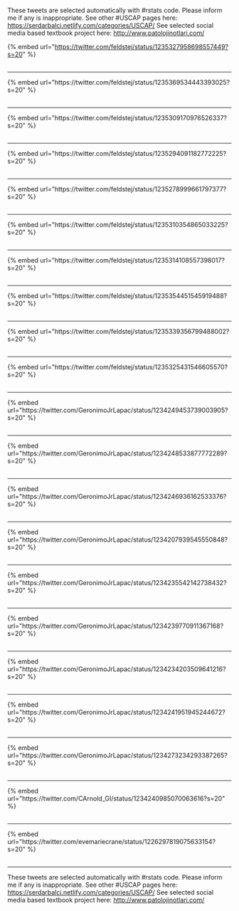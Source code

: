 

These tweets are selected automatically with #rstats code. Please inform me if any is inappropriate.
See other #USCAP pages here: https://serdarbalci.netlify.com/categories/USCAP/ 
See selected social media based textbook project here: http://www.patolojinotlari.com/

{% embed url="https://twitter.com/feldstej/status/1235327958698557449?s=20" %}<br>
<br>
<hr>
{% embed url="https://twitter.com/feldstej/status/1235369534443393025?s=20" %}<br>
<br>
<hr>
{% embed url="https://twitter.com/feldstej/status/1235309170976526337?s=20" %}<br>
<br>
<hr>
{% embed url="https://twitter.com/feldstej/status/1235294091182772225?s=20" %}<br>
<br>
<hr>
{% embed url="https://twitter.com/feldstej/status/1235278999661797377?s=20" %}<br>
<br>
<hr>
{% embed url="https://twitter.com/feldstej/status/1235310354865033225?s=20" %}<br>
<br>
<hr>
{% embed url="https://twitter.com/feldstej/status/1235314108557398017?s=20" %}<br>
<br>
<hr>
{% embed url="https://twitter.com/feldstej/status/1235354451545919488?s=20" %}<br>
<br>
<hr>
{% embed url="https://twitter.com/feldstej/status/1235339356799488002?s=20" %}<br>
<br>
<hr>
{% embed url="https://twitter.com/feldstej/status/1235325431546605570?s=20" %}<br>
<br>
<hr>
{% embed url="https://twitter.com/GeronimoJrLapac/status/1234249453739003905?s=20" %}<br>
<br>
<hr>
{% embed url="https://twitter.com/GeronimoJrLapac/status/1234248533877772289?s=20" %}<br>
<br>
<hr>
{% embed url="https://twitter.com/GeronimoJrLapac/status/1234246936162533376?s=20" %}<br>
<br>
<hr>
{% embed url="https://twitter.com/GeronimoJrLapac/status/1234207939545550848?s=20" %}<br>
<br>
<hr>
{% embed url="https://twitter.com/GeronimoJrLapac/status/1234235542142738432?s=20" %}<br>
<br>
<hr>
{% embed url="https://twitter.com/GeronimoJrLapac/status/1234239770911367168?s=20" %}<br>
<br>
<hr>
{% embed url="https://twitter.com/GeronimoJrLapac/status/1234234203509641216?s=20" %}<br>
<br>
<hr>
{% embed url="https://twitter.com/GeronimoJrLapac/status/1234241951945244672?s=20" %}<br>
<br>
<hr>
{% embed url="https://twitter.com/GeronimoJrLapac/status/1234273234293387265?s=20" %}<br>
<br>
<hr>
{% embed url="https://twitter.com/CArnold_GI/status/1234240985070063616?s=20" %}<br>
<br>
<hr>
{% embed url="https://twitter.com/evemariecrane/status/1226297819075633154?s=20" %}<br>
<br>
<hr>


These tweets are selected automatically with #rstats code. Please inform me if any is inappropriate.
See other #USCAP pages here: https://serdarbalci.netlify.com/categories/USCAP/ 
See selected social media based textbook project here: http://www.patolojinotlari.com/
